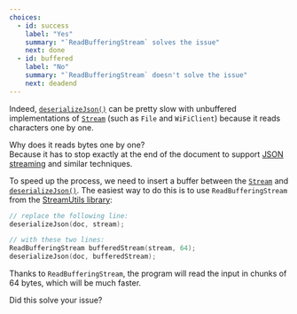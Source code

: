 ```yaml
---
choices:
  - id: success
    label: "Yes"
    summary: "`ReadBufferingStream` solves the issue"
    next: done
  - id: buffered
    label: "No"
    summary: "`ReadBufferingStream` doesn't solve the issue"
    next: deadend
---
```


Indeed, [`deserializeJson()`](/v6/api/json/deserializejson/) can be pretty slow with unbuffered implementations of [`Stream`](https://www.arduino.cc/reference/en/language/functions/communication/stream/) (such as `File` and `WiFiClient`) because it reads characters one by one.

Why does it reads bytes one by one?  
Because it has to stop exactly at the end of the document to support [JSON streaming](https://en.wikipedia.org/wiki/JSON_streaming) and similar techniques.

To speed up the process, we need to insert a buffer between the [`Stream`](https://www.arduino.cc/reference/en/language/functions/communication/stream/) and [`deserializeJson()`](/v6/api/json/deserializejson/).  The easiest way to do this is to use `ReadBufferingStream` from the [StreamUtils library](https://github.com/bblanchon/ArduinoStreamUtils):

```c++
// replace the following line:
deserializeJson(doc, stream);

// with these two lines:
ReadBufferingStream bufferedStream(stream, 64);
deserializeJson(doc, bufferedStream);
```

Thanks to `ReadBufferingStream`, the program will read the input in chunks of 64 bytes, which will be much faster.

Did this solve your issue?